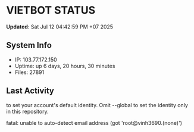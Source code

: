 # VIETBOT STATUS
**Updated**: Sat Jul 12 04:42:59 PM +07 2025

## System Info
- IP: 103.77.172.150
- Uptime: up 6 days, 20 hours, 30 minutes
- Files: 27891

## Last Activity

to set your account's default identity.
Omit --global to set the identity only in this repository.

fatal: unable to auto-detect email address (got 'root@vinh3690.(none)')
